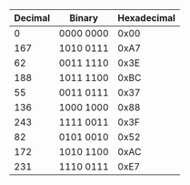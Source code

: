 |   Decimal  |   Binary     |   Hexadecimal  |
|------------|--------------|----------------|
|   0        |   0000 0000  |   0x00         |
|   167      |   1010 0111  |   0xA7         |
|   62       |   0011 1110  |   0x3E         |
|   188      |   1011 1100  |   0xBC         |
|   55       |   0011 0111  |   0x37         |
|   136      |   1000 1000  |   0x88         |
|   243      |   1111 0011  |   0x3F         |
|   82       |   0101 0010  |   0x52         |
|   172      |   1010 1100  |   0xAC         |
|   231      |   1110 0111  |   0xE7         |